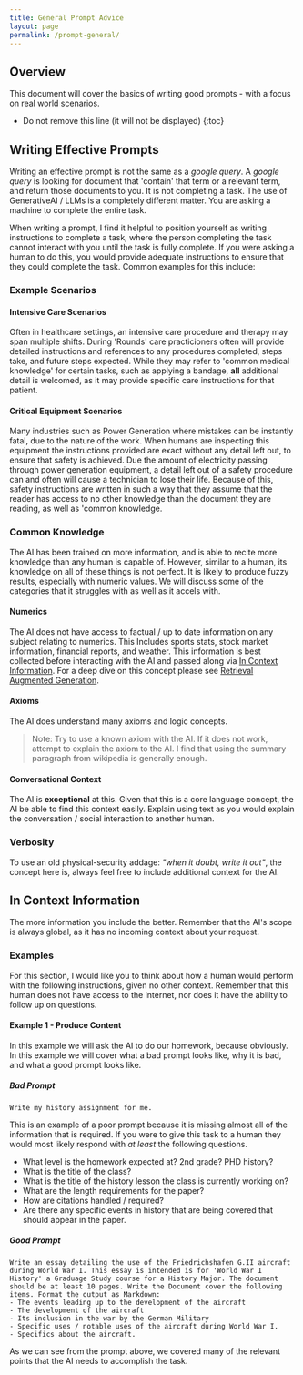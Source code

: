 ```yaml
---
title: General Prompt Advice
layout: page
permalink: /prompt-general/
---
```



## Overview
This document will cover the basics of writing good prompts - with a focus on real world scenarios. 

* Do not remove this line (it will not be displayed)
{:toc}

<!-- TODO: More content needs to go here -->

## Writing Effective Prompts
Writing an effective prompt is not the same as a *google query*. A *google query* is looking for document that 'contain' that term or a relevant term, and return those documents to you. It is not completing a task. The use of GenerativeAI / LLMs is a completely different matter. You are asking a machine to complete the entire task. 

When writing a prompt, I find it helpful to position yourself as writing instructions to complete a task, where the person completing the task cannot interact with you until the task is fully complete. If you were asking a human to do this, you would provide adequate instructions to ensure that they could complete the task. Common examples for this include: 

### Example Scenarios

#### Intensive Care Scenarios
Often in healthcare settings, an intensive care procedure and therapy may span multiple shifts. During 'Rounds' care practicioners often will provide detailed instructions and references to any procedures completed, steps take, and future steps expected. While they may refer to 'common medical knowledge' for certain tasks, such as applying a bandage, **all** additional detail is welcomed, as it may provide specific care instructions for that patient. 

#### Critical Equipment Scenarios
Many industries such as Power Generation where mistakes can be instantly fatal, due to the nature of the work. When humans are inspecting this equipment the instructions provided are exact without any detail left out, to ensure that safety is achieved. Due the amount of electricity passing through power generation equipment, a detail left out of a safety procedure can and often will cause a technician to lose their life. Because of this, safety instructions are written in such a way that they assume that the reader has access to no other knowledge than the document they are reading, as well as 'common knowledge.

### Common Knowledge
The AI has been trained on more information, and is able to recite more knowledge than any human is capable of. However, similar to a human, its knowledge on all of these things is not perfect. It is likely to produce fuzzy results, especially with numeric values. We will discuss some of the categories that it struggles with as well as it accels with.

#### Numerics
The AI does not have access to factual / up to date information on any subject relating to numerics. This Includes sports stats, stock market information, financial reports, and weather. This information is best collected before interacting with the AI and passed along via [In Context Information](#in-context-information). For a deep dive on this concept please see [Retrieval Augmented Generation](./retrieval-augmented-generation.md).

#### Axioms
The AI does understand many axioms and logic concepts.
> Note: Try to use a known axiom with the AI. If it does not work, attempt to explain the axiom to the AI. I find that using the summary paragraph from wikipedia is generally enough.

#### Conversational Context
The AI is **exceptional** at this. Given that this is a core language concept, the AI  be able to find this context easily. Explain using text as you would explain the conversation / social interaction to another human.

### Verbosity
To use an old physical-security addage: *"when it doubt, write it out"*, the concept here is, always feel free to include additional context for the AI. 


## In Context Information
The more information you include the better. Remember that the AI's scope is always global, as it has no incoming context about your request. 

### Examples
For this section, I would like you to think about how a human would perform with the following instructions, given no other context. Remember that this human does not have access to the internet, nor does it have the ability to follow up on questions. 

#### Example 1 - Produce Content
In this example we will ask the AI to do our homework, because obviously. In this example we will cover what a bad prompt looks like, why it is bad, and what a good prompt looks like.

##### Bad Prompt
```text
Write my history assignment for me.
```

This is an example of a poor prompt because it is missing almost all of the information that is required. If you were to give this task to a human they would most likely respond with *at least* the following questions.
- What level is the homework expected at? 2nd grade? PHD history?
- What is the title of the class?
- What is the title of the history lesson the class is currently working on?
- What are the length requirements for the paper?
- How are citations handled / required?
- Are there any specific events in history that are being covered that should appear in the paper.

##### Good Prompt

```
Write an essay detailing the use of the Friedrichshafen G.II aircraft during World War I. This essay is intended is for 'World War I History' a Graduage Study course for a History Major. The document should be at least 10 pages. Write the Document cover the following items. Format the output as Markdown:
- The events leading up to the development of the aircraft
- The development of the aircraft
- Its inclusion in the war by the German Military
- Specific uses / notable uses of the aircraft during World War I.
- Specifics about the aircraft.
```

As we can see from the prompt above, we covered many of the relevant points that the AI needs to accomplish the task. 